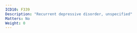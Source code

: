 ```yaml
---
ICD10: F339
Description: "Recurrent depressive disorder, unspecified"
Matters: No
Weight: 0
---
```

